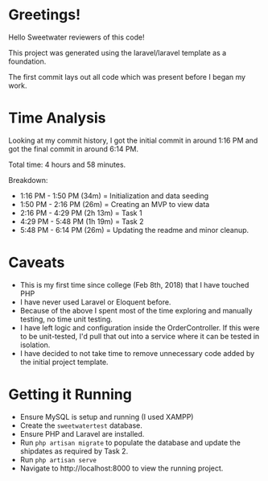 # Greetings!

Hello Sweetwater reviewers of this code!

This project was generated using the laravel/laravel template as a foundation.

The first commit lays out all code which was present before I began my work.

# Time Analysis

Looking at my commit history, I got the initial commit in around 1:16 PM and got the final commit in around 6:14 PM.

Total time: 4 hours and 58 minutes.

Breakdown:
- 1:16 PM - 1:50 PM (34m) = Initialization and data seeding
- 1:50 PM - 2:16 PM (26m) = Creating an MVP to view data
- 2:16 PM - 4:29 PM (2h 13m) = Task 1
- 4:29 PM - 5:48 PM (1h 19m) = Task 2
- 5:48 PM - 6:14 PM (26m) = Updating the readme and minor cleanup.

# Caveats

* This is my first time since college (Feb 8th, 2018) that I have touched PHP
* I have never used Laravel or Eloquent before.
* Because of the above I spent most of the time exploring and manually testing, no time unit testing.
* I have left logic and configuration inside the OrderController. If this were to be unit-tested, I'd pull that out into a service where it can be tested in isolation.
* I have decided to not take time to remove unnecessary code added by the initial project template.

# Getting it Running

* Ensure MySQL is setup and running (I used XAMPP)
* Create the `sweetwatertest` database.
* Ensure PHP and Laravel are installed.
* Run `php artisan migrate` to populate the database and update the shipdates as required by Task 2.
* Run `php artisan serve`
* Navigate to http://localhost:8000 to view the running project.
